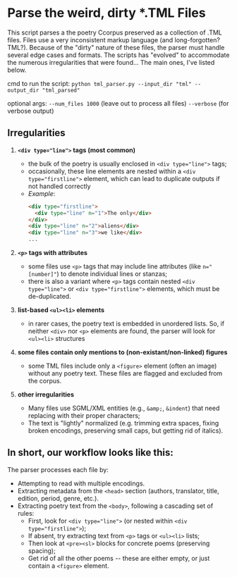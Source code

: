 # Parse the weird, dirty *.TML Files

This script parses a the poetry Ccorpus preserved as a collection of .TML files.
Files use a very inconsistent markup language (and long-forgotten? TML?).
Because of the "dirty" nature of these files, the parser must handle several edge cases and formats. 
The scripts has "evolved" to accommodate the numerous irregularities that were found... The main ones, I've listed below.

cmd to run the script: `python tml_parser.py --input_dir "tml" --output_dir "tml_parsed"`

optional args: 
`--num_files 1000`  (leave out to process all files)
`--verbose` (for verbose output)

## Irregularities

1. **`<div type="line">` tags (most common)**
   - the bulk of the poetry is usually enclosed in `<div type="line">` tags;
   - occasionally, these line elements are nested within a `<div type="firstline">` element, which can lead to duplicate outputs if not handled correctly
   - *Example*:
     ```html
     <div type="firstline">
       <div type="line" n="1">The only</div>
     </div>
     <div type="line" n="2">aliens</div>
     <div type="line" n="3">we like</div>
     ...
     ```

2. **`<p>` tags with attributes**
   - some files use `<p>` tags that may include line attributes (like `n="[number]"`) to denote individual lines or stanzas;
   - there is also a variant where `<p>` tags contain nested `<div type="line">` or `<div type="firstline">` elements, which must be de-duplicated.

3. **list-based `<ul><li>` elements**
   - in rarer cases, the poetry text is embedded in unordered lists. So, if neither `<div>` nor `<p>` elements are found, the parser will look for `<ul><li>` structures

4. **some files contain only mentions to (non-existant/non-linked) figures**
   - some TML files include only a `<figure>` element (often an image) without any poetry text. These files are flagged and excluded from the corpus.

5. **other irregularities**
   - Many files use SGML/XML entities (e.g., `&amp;`, `&indent`) that need replacing with their proper characters;
   - The text is "lightly" normalized (e.g. trimming extra spaces, fixing broken encodings, preserving small caps, but getting rid of italics).

## In short, our workflow looks like this:

The parser processes each file by:
- Attempting to read with multiple encodings.
- Extracting metadata from the `<head>` section (authors, translator, title, edition, period, genre, etc.).
- Extracting poetry text from the `<body>`, following a cascading set of rules:
  - First, look for `<div type="line">` (or nested within `<div type="firstline">`);
  - If absent, try extracting text from `<p>` tags or `<ul><li>` lists;
  - Then look at `<pre><sl>` blocks for concrete poems (preserving spacing);
  - Get rid of all the other poems -- these are either empty, or just contain a `<figure>` element.